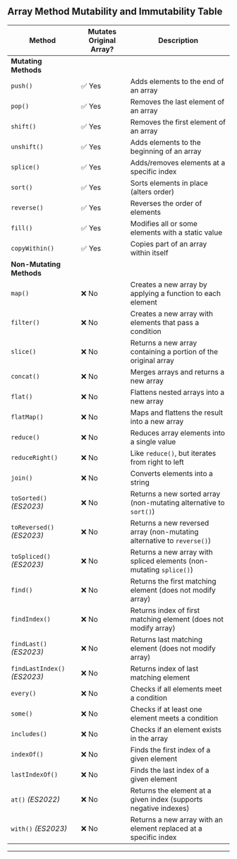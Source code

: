 ## Array Method Mutability and Immutability Table

| Method                       | Mutates Original Array? | Description                                                            |
| ---------------------------- | ----------------------- | ---------------------------------------------------------------------- |
| **Mutating Methods**         |                         |                                                                        |
| `push()`                     | ✅ Yes                  | Adds elements to the end of an array                                   |
| `pop()`                      | ✅ Yes                  | Removes the last element of an array                                   |
| `shift()`                    | ✅ Yes                  | Removes the first element of an array                                  |
| `unshift()`                  | ✅ Yes                  | Adds elements to the beginning of an array                             |
| `splice()`                   | ✅ Yes                  | Adds/removes elements at a specific index                              |
| `sort()`                     | ✅ Yes                  | Sorts elements in place (alters order)                                 |
| `reverse()`                  | ✅ Yes                  | Reverses the order of elements                                         |
| `fill()`                     | ✅ Yes                  | Modifies all or some elements with a static value                      |
| `copyWithin()`               | ✅ Yes                  | Copies part of an array within itself                                  |
| **Non-Mutating Methods**     |                         |                                                                        |
| `map()`                      | ❌ No                   | Creates a new array by applying a function to each element             |
| `filter()`                   | ❌ No                   | Creates a new array with elements that pass a condition                |
| `slice()`                    | ❌ No                   | Returns a new array containing a portion of the original array         |
| `concat()`                   | ❌ No                   | Merges arrays and returns a new array                                  |
| `flat()`                     | ❌ No                   | Flattens nested arrays into a new array                                |
| `flatMap()`                  | ❌ No                   | Maps and flattens the result into a new array                          |
| `reduce()`                   | ❌ No                   | Reduces array elements into a single value                             |
| `reduceRight()`              | ❌ No                   | Like `reduce()`, but iterates from right to left                       |
| `join()`                     | ❌ No                   | Converts elements into a string                                        |
| `toSorted()` _(ES2023)_      | ❌ No                   | Returns a new sorted array (non-mutating alternative to `sort()`)      |
| `toReversed()` _(ES2023)_    | ❌ No                   | Returns a new reversed array (non-mutating alternative to `reverse()`) |
| `toSpliced()` _(ES2023)_     | ❌ No                   | Returns a new array with spliced elements (non-mutating `splice()`)    |
| `find()`                     | ❌ No                   | Returns the first matching element (does not modify array)             |
| `findIndex()`                | ❌ No                   | Returns index of first matching element (does not modify array)        |
| `findLast()` _(ES2023)_      | ❌ No                   | Returns last matching element (does not modify array)                  |
| `findLastIndex()` _(ES2023)_ | ❌ No                   | Returns index of last matching element                                 |
| `every()`                    | ❌ No                   | Checks if all elements meet a condition                                |
| `some()`                     | ❌ No                   | Checks if at least one element meets a condition                       |
| `includes()`                 | ❌ No                   | Checks if an element exists in the array                               |
| `indexOf()`                  | ❌ No                   | Finds the first index of a given element                               |
| `lastIndexOf()`              | ❌ No                   | Finds the last index of a given element                                |
| `at()` _(ES2022)_            | ❌ No                   | Returns the element at a given index (supports negative indexes)       |
| `with()` _(ES2023)_          | ❌ No                   | Returns a new array with an element replaced at a specific index       |

---
